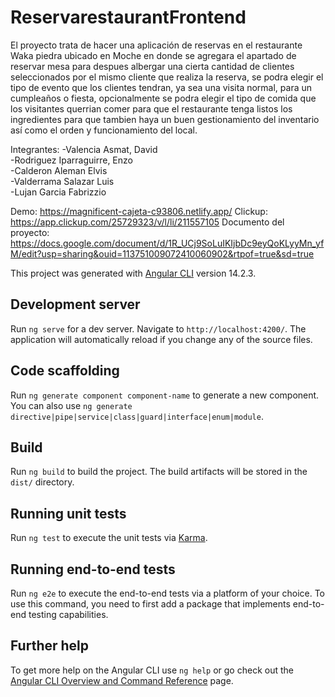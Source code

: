 # ReservarestaurantFrontend

El proyecto trata de hacer una aplicación de reservas en el restaurante Waka piedra ubicado en Moche en donde se agregara el apartado de reservar mesa para despues albergar una cierta cantidad de clientes seleccionados por el mismo cliente que realiza la reserva, se podra elegir el tipo de evento que los clientes tendran, ya sea una visita normal, para un cumpleaños o fiesta, opcionalmente se podra elegir el tipo de comida que los visitantes querrian comer para que el restaurante tenga listos los ingredientes para que tambien haya un buen gestionamiento del inventario así como el orden y funcionamiento del local.

Integrantes:
  -Valencia Asmat, David  
  -Rodriguez Iparraguirre, Enzo  
  -Calderon Aleman Elvis  
  -Valderrama Salazar Luis  
  -Lujan Garcia Fabrizzio  

Demo: https://magnificent-cajeta-c93806.netlify.app/
Clickup: https://app.clickup.com/25729323/v/l/li/211557105
Documento del proyecto: https://docs.google.com/document/d/1R_UCj9SoLuIKIjbDc9eyQoKLyyMn_yfM/edit?usp=sharing&ouid=113751009072410060902&rtpof=true&sd=true

This project was generated with [Angular CLI](https://github.com/angular/angular-cli) version 14.2.3.

## Development server

Run `ng serve` for a dev server. Navigate to `http://localhost:4200/`. The application will automatically reload if you change any of the source files.

## Code scaffolding

Run `ng generate component component-name` to generate a new component. You can also use `ng generate directive|pipe|service|class|guard|interface|enum|module`.

## Build

Run `ng build` to build the project. The build artifacts will be stored in the `dist/` directory.

## Running unit tests

Run `ng test` to execute the unit tests via [Karma](https://karma-runner.github.io).

## Running end-to-end tests

Run `ng e2e` to execute the end-to-end tests via a platform of your choice. To use this command, you need to first add a package that implements end-to-end testing capabilities.

## Further help

To get more help on the Angular CLI use `ng help` or go check out the [Angular CLI Overview and Command Reference](https://angular.io/cli) page.
